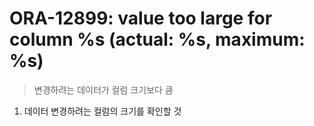 ORA-12899: value too large for column %s (actual: %s, maximum: %s)
===
>변경하려는 데이터가 컬럼 크기보다 큼

1. 데이터 변경하려는 컬럼의 크기를 확인할 것



